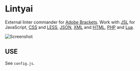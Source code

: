 Lintyai
=======

External linter commander for [Adobe Brackets]. Work with [JSL] for JavaScript, [CSS] and [LESS][CSS], [JSON], [XML] and [HTML][XML], [PHP] and [Lua].

![Screenshot](https://raw.github.com/lexazloy/examples/screenshot.png)

USE
---

See `config.js`.

[Adobe Brackets]: https://github.com/adobe/brackets/

[JSL]: http://javascriptlint.com/
[CSS]: http://lesscss.org/
[JSON]: https://github.com/zaach/jsonlint/
[XML]: http://xmlsoft.org/ "XML/HTML Lint"
[PHP]: http://php.net/
[Lua]: http://lua.org/
